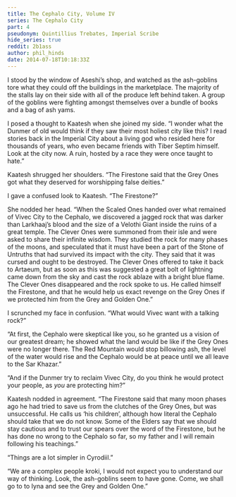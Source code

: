 ```yaml
---
title: The Cephalo City, Volume IV
series: The Cephalo City
part: 4
pseudonym: Quintillius Trebates, Imperial Scribe
hide_series: true
reddit: 2b1ass
author: phil_hinds
date: 2014-07-18T10:18:33Z
---
```


I stood by the window of Aseshi’s shop, and watched as the ash-goblins tore what
they could off the buildings in the marketplace. The majority of the stalls lay
on their side with all of the produce left behind taken. A group of the goblins
were fighting amongst themselves over a bundle of books and a bag of ash yams.

I posed a thought to Kaatesh when she joined my side. “I wonder what the Dunmer
of old would think if they saw their most holiest city like this? I read stories
back in the Imperial City about a living god who resided here for thousands of
years, who even became friends with Tiber Septim himself. Look at the city now.
A ruin, hosted by a race they were once taught to hate.”

Kaatesh shrugged her shoulders. “The Firestone said that the Grey Ones got what
they deserved for worshipping false deities.”

I gave a confused look to Kaatesh. “The Firestone?”

She nodded her head. “When the Scaled Ones handed over what remained of Vivec
City to the Cephalo, we discovered a jagged rock that was darker than Larkhaaj’s
blood and the size of a Velothi Giant inside the ruins of a great temple. The
Clever Ones were summoned from their isle and were asked to share their infinite
wisdom. They studied the rock for many phases of the moons, and speculated that
it must have been a part of the Stone of Untruths that had survived its impact
with the city. They said that it was cursed and ought to be destroyed. The
Clever Ones offered to take it back to Artaeum, but as soon as this was
suggested a great bolt of lightning came down from the sky and cast the rock
ablaze with a bright blue flame. The Clever Ones disappeared and the rock spoke
to us. He called himself the Firestone, and that he would help us exact revenge
on the Grey Ones if we protected him from the Grey and Golden One.”

I scrunched my face in confusion. “What would Vivec want with a talking rock?”

“At first, the Cephalo were skeptical like you, so he granted us a vision of our
greatest dream; he showed what the land would be like if the Grey Ones were no
longer there. The Red Mountain would stop billowing ash, the level of the water
would rise and the Cephalo would be at peace until we all leave to the Sar
Khazar.”

“And if the Dunmer try to reclaim Vivec City, do you think he would protect your
people, as _you_ are protecting him?”

Kaatesh nodded in agreement. “The Firestone said that many moon phases ago he
had tried to save us from the clutches of the Grey Ones, but was unsuccessful.
He calls us ‘his children’, although how literal the Cephalo should take that we
do not know. Some of the Elders say that we should stay cautious and to trust
our spears over the word of the Firestone, but he has done no wrong to the
Cephalo so far, so my father and I will remain following his teachings.”

“Things are a lot simpler in Cyrodiil.”

“We are a complex people kroki, I would not expect you to understand our way of
thinking. Look, the ash-goblins seem to have gone. Come, we shall go to to Iyna
and see the Grey and Golden One.”
